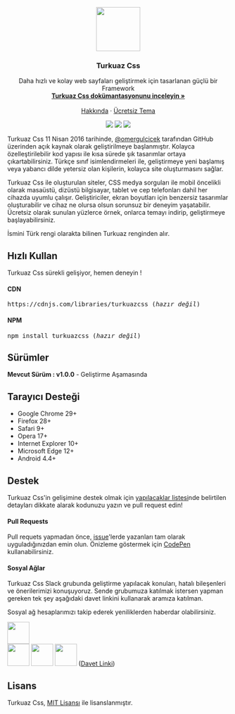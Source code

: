 <p align="center">
  <a href="https://turkuazcss.com/">
    <img src="http://i.hizliresim.com/nj13YR.png"/ height="100">
  </a>
</p>

<h3 align="center">Turkuaz Css</h3>

<p align="center">
    Daha hızlı ve kolay web sayfaları geliştirmek için tasarlanan güçlü bir Framework
    <br>
    <a href="https://turkuazcss.com/dokumantasyon"><strong>Turkuaz Css dokümantasyonunu inceleyin »</strong></a>
    <br>
    <br>
    <a href="https://turkuazcss.com/hakkinda">Hakkında</a>
    ·
    <a href="https://turkuazcss.com/temalar">Ücretsiz Tema</a>
  </p>
  
<p align="center">
    <a href="https://turkuazcss.com/versiyonlar"><img src="https://turkuazcss.com/img/g-versiyon.png"/></a>
    <a href="https://github.com/turkuazcss/Framework/blob/master/LICENSE"><img src="https://turkuazcss.com/img/g-lisans.png"/></a>
    <a href="https://omergulcicek.com"><img src="https://turkuazcss.com/img/g-kurucu.png"/></a>
</p>

<p>
	Turkuaz Css 11 Nisan 2016 tarihinde, <a href="https://omergulcicek.com">@omergulcicek</a> tarafından GitHub üzerinden açık kaynak olarak geliştirilmeye başlanmıştır. Kolayca özelleştirilebilir kod yapısı ile kısa sürede şık tasarımlar ortaya çıkartabilirsiniz. Türkçe sınıf isimlendirmeleri ile, geliştirmeye yeni başlamış veya yabancı dilde yetersiz olan kişilerin, kolayca site oluşturmasını sağlar.
</p>
<p>
	Turkuaz Css ile oluşturulan siteler, CSS medya sorguları ile mobil öncelikli olarak masaüstü, dizüstü bilgisayar, tablet ve cep telefonları dahil her cihazda uyumlu çalışır. Geliştiriciler, ekran boyutları için benzersiz tasarımlar oluşturabilir ve cihaz ne olursa olsun sorunsuz bir deneyim yaşatabilir. Ücretsiz olarak sunulan yüzlerce örnek, onlarca temayı indirip, geliştirmeye başlayabilirsiniz.
</p>
<p>
	İsmini Türk rengi olarakta bilinen Turkuaz renginden alır.
</p>

<h2>Hızlı Kullan</h2>
<p>
Turkuaz Css sürekli gelişiyor, hemen deneyin !
</p>

<h4>CDN</h4>
<pre>
https://cdnjs.com/libraries/turkuazcss (<i>hazır değil</i>)
</pre>

<h4>NPM</h4>
<pre>
npm install turkuazcss (<i>hazır değil</i>)
</pre>

<h2>Sürümler</h2>
<p>
<strong>Mevcut Sürüm : v1.0.0</strong> - Geliştirme Aşamasında
</p>

<h2>Tarayıcı Desteği</h2>
<ul>
	<li>Google Chrome 29+</li>
	<li>Firefox 28+</li>
	<li>Safari 9+</li>
	<li>Opera 17+</li>
	<li>Internet Explorer 10+</li>
	<li>Microsoft Edge 12+</li>
	<li>Android 4.4+</li>
</ul>

<h2>Destek</h2>
<p>
Turkuaz Css'in gelişimine destek olmak için <a href="https://github.com/omergulcicek/turkuazcss/issues">yapılacaklar listesi</a>nde belirtilen detayları dikkate alarak kodunuzu yazın ve pull request edin!
</p>

<h4>Pull Requests</h4>
<p>
Pull requets yapmadan önce, <a href="https://github.com/omergulcicek/turkuazcss/issues">issue</a>'lerde yazanları tam olarak uyguladığınızdan emin olun. Önizleme göstermek için <a href="https://codepen.io/omergulcicek/pen/VMVKNe">CodePen</a> kullanabilirsiniz.
</p>

<h4>Sosyal Ağlar</h4>
<p>
Turkuaz Css Slack grubunda geliştirme yapılacak konuları, hatalı bileşenleri ve önerilerimizi konuşuyoruz. Sende grubumuza katılmak istersen yapman gereken tek şey aşağıdaki davet linkini kullanarak aramıza katılman.
</p>

<p>
Sosyal ağ hesaplarımızı takip ederek yeniliklerden haberdar olabilirsiniz.
</p>

<a href="https://facebook.com/turkuazcss"><img src="https://upload.wikimedia.org/wikipedia/commons/thumb/c/c2/F_icon.svg/1000px-F_icon.svg.png" height="50"></a>	
<a href="https://twitter.com/turkuazcss"><img src="https://cdn3.iconfinder.com/data/icons/capsocial-round/500/twitter-128.png" height="50"></a>
<a href="https://instagram.com/turkuazcss"><img src="http://www.stickpng.com/assets/images/580b57fcd9996e24bc43c521.png" height="50"></a>
<a href="https://turkuazcss.slack.com"><img src="https://upload.wikimedia.org/wikipedia/commons/7/76/Slack_Icon.png" height="50"></a> (<a href="https://join.slack.com/t/turkuazcss/shared_invite/MjI4OTg4NzMxNjUyLTE1MDMxNDY5MTQtYWQ1MjMwN2UyMg">Davet Linki</a>)

<h2>Lisans</h2>
<p>
	Turkuaz Css, <a href="https://github.com/turkuazcss/Framework/blob/master/LICENSE">MIT Lisansı</a> ile lisanslanmıştır.
</p>
